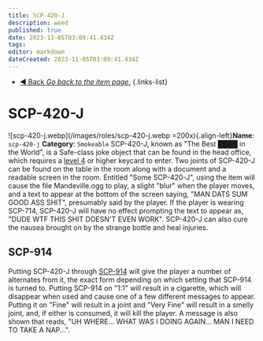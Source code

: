 ```yaml
---
title: SCP-420-J
description: weed
published: true
date: 2023-11-05T03:09:41.434Z
tags: 
editor: markdown
dateCreated: 2023-11-05T03:09:41.434Z
---
```


- [:arrow_backward: Back *Go back to the item page.*](/en/game/items#items)
{.links-list}
# SCP-420-J
![scp-420-j.webp](/images/roles/scp-420-j.webp =200x){.align-left}**Name**: `scp-420-j`
**Category**: `Smokeable`
SCP-420-J, known as "The Best ████ in the World", is a Safe-class joke object that can be found in the head office, which requires a [level 4](/en/game/items/Keycards) or higher keycard to enter. Two joints of SCP-420-J can be found on the table in the room along with a document and a readable screen in the room. Entitled "Some SCP-420-J", using the item will cause the file Mandeville.ogg to play, a slight "blur" when the player moves, and a text to appear at the bottom of the screen saying, "MAN DATS SUM GOOD ASS SHIT", presumably said by the player. If the player is wearing SCP-714, SCP-420-J will have no effect prompting the text to appear as, "DUDE WTF THIS SHIT DOESN'T EVEN WORK". SCP-420-J can also cure the nausea brought on by the strange bottle and heal injuries.
## SCP-914
Putting SCP-420-J through [SCP-914](/en/game/mechanics/914) will give the player a number of alternates from it, the exact form depending on which setting that SCP-914 is turned to. Putting SCP-914 on "1:1" will result in a cigarette, which will disappear when used and cause one of a few different messages to appear. Putting it on "Fine" will result in a joint and "Very Fine" will result in a smelly joint, and, if either is consumed, it will kill the player. A message is also shown that reads, "UH WHERE... WHAT WAS I DOING AGAIN... MAN I NEED TO TAKE A NAP...".